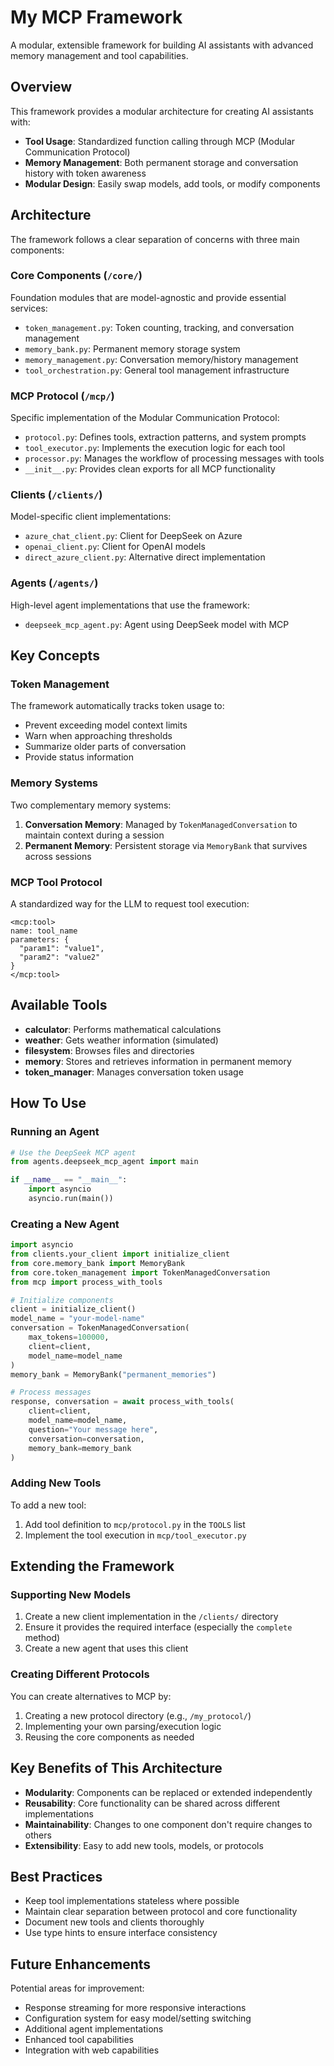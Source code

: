 # My MCP Framework

A modular, extensible framework for building AI assistants with advanced memory management and tool capabilities.

## Overview

This framework provides a modular architecture for creating AI assistants with:

- **Tool Usage**: Standardized function calling through MCP (Modular Communication Protocol)
- **Memory Management**: Both permanent storage and conversation history with token awareness
- **Modular Design**: Easily swap models, add tools, or modify components

## Architecture

The framework follows a clear separation of concerns with three main components:

### Core Components (`/core/`)

Foundation modules that are model-agnostic and provide essential services:

- `token_management.py`: Token counting, tracking, and conversation management
- `memory_bank.py`: Permanent memory storage system  
- `memory_management.py`: Conversation memory/history management
- `tool_orchestration.py`: General tool management infrastructure

### MCP Protocol (`/mcp/`)

Specific implementation of the Modular Communication Protocol:

- `protocol.py`: Defines tools, extraction patterns, and system prompts
- `tool_executor.py`: Implements the execution logic for each tool
- `processor.py`: Manages the workflow of processing messages with tools
- `__init__.py`: Provides clean exports for all MCP functionality

### Clients (`/clients/`)

Model-specific client implementations:

- `azure_chat_client.py`: Client for DeepSeek on Azure
- `openai_client.py`: Client for OpenAI models
- `direct_azure_client.py`: Alternative direct implementation

### Agents (`/agents/`)

High-level agent implementations that use the framework:

- `deepseek_mcp_agent.py`: Agent using DeepSeek model with MCP

## Key Concepts

### Token Management

The framework automatically tracks token usage to:

- Prevent exceeding model context limits
- Warn when approaching thresholds
- Summarize older parts of conversation
- Provide status information

### Memory Systems

Two complementary memory systems:

1. **Conversation Memory**: Managed by `TokenManagedConversation` to maintain context during a session
2. **Permanent Memory**: Persistent storage via `MemoryBank` that survives across sessions

### MCP Tool Protocol

A standardized way for the LLM to request tool execution:

```
<mcp:tool>
name: tool_name
parameters: {
  "param1": "value1",
  "param2": "value2"
}
</mcp:tool>
```

## Available Tools

- **calculator**: Performs mathematical calculations
- **weather**: Gets weather information (simulated)
- **filesystem**: Browses files and directories
- **memory**: Stores and retrieves information in permanent memory
- **token_manager**: Manages conversation token usage

## How To Use

### Running an Agent

```python
# Use the DeepSeek MCP agent
from agents.deepseek_mcp_agent import main

if __name__ == "__main__":
    import asyncio
    asyncio.run(main())
```

### Creating a New Agent

```python
import asyncio
from clients.your_client import initialize_client
from core.memory_bank import MemoryBank
from core.token_management import TokenManagedConversation
from mcp import process_with_tools

# Initialize components
client = initialize_client()
model_name = "your-model-name"
conversation = TokenManagedConversation(
    max_tokens=100000,
    client=client,
    model_name=model_name
)
memory_bank = MemoryBank("permanent_memories")

# Process messages
response, conversation = await process_with_tools(
    client=client,
    model_name=model_name,
    question="Your message here",
    conversation=conversation,
    memory_bank=memory_bank
)
```

### Adding New Tools

To add a new tool:

1. Add tool definition to `mcp/protocol.py` in the `TOOLS` list
2. Implement the tool execution in `mcp/tool_executor.py`

## Extending the Framework

### Supporting New Models

1. Create a new client implementation in the `/clients/` directory
2. Ensure it provides the required interface (especially the `complete` method)
3. Create a new agent that uses this client

### Creating Different Protocols

You can create alternatives to MCP by:

1. Creating a new protocol directory (e.g., `/my_protocol/`)
2. Implementing your own parsing/execution logic
3. Reusing the core components as needed

## Key Benefits of This Architecture

- **Modularity**: Components can be replaced or extended independently
- **Reusability**: Core functionality can be shared across different implementations
- **Maintainability**: Changes to one component don't require changes to others
- **Extensibility**: Easy to add new tools, models, or protocols

## Best Practices

- Keep tool implementations stateless where possible
- Maintain clear separation between protocol and core functionality
- Document new tools and clients thoroughly
- Use type hints to ensure interface consistency

## Future Enhancements

Potential areas for improvement:

- Response streaming for more responsive interactions
- Configuration system for easy model/setting switching
- Additional agent implementations
- Enhanced tool capabilities
- Integration with web capabilities 